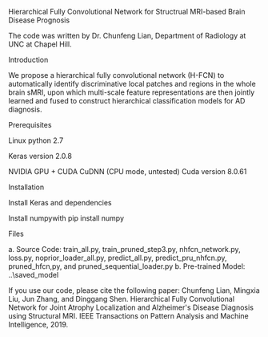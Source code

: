 Hierarchical Fully Convolutional Network for Structrual MRI-based Brain Disease Prognosis

The code was written by Dr. Chunfeng Lian, Department of Radiology at UNC at Chapel Hill. 

Introduction

We propose a hierarchical fully convolutional network (H-FCN) to automatically identify discriminative local patches and regions in the whole brain sMRI, upon which multi-scale feature representations are then jointly learned and fused to construct hierarchical classification models for AD diagnosis.


Prerequisites

Linux python 2.7

Keras version 2.0.8

NVIDIA GPU + CUDA CuDNN (CPU mode, untested) Cuda version 8.0.61

Installation

Install Keras and dependencies

Install numpywith pip install numpy


Files

a. Source Code: train_all.py, train_pruned_step3.py, nhfcn_network.py, loss.py, noprior_loader_all.py, predict_all.py, predict_pru_nhfcn.py, pruned_hfcn,py, and pruned_sequential_loader.py 
b. Pre-trained Model: ..\saved_model


If you use our code, please cite the following paper:
Chunfeng Lian, Mingxia Liu, Jun Zhang, and Dinggang Shen. Hierarchical Fully Convolutional Network for Joint Atrophy Localization and Alzheimer's Disease Diagnosis using Structural MRI. IEEE Transactions on Pattern Analysis and Machine Intelligence, 2019.
